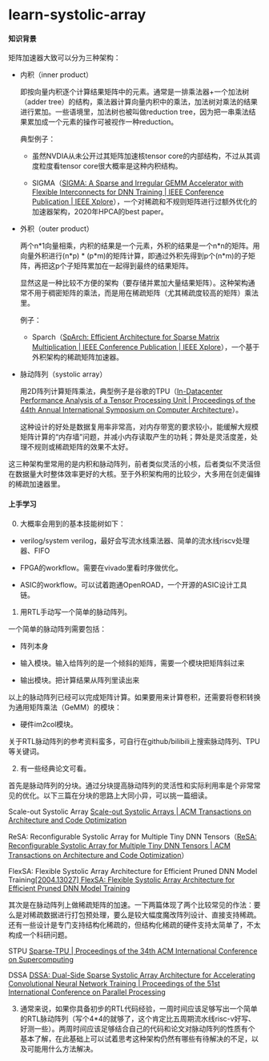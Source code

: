 # learn-systolic-array

#### 知识背景

矩阵加速器大致可以分为三种架构：

- 内积（inner product）
  
  即按向量内积逐个计算结果矩阵中的元素。通常是一排乘法器+一个加法树（adder tree）的结构，乘法器计算向量内积中的乘法，加法树对乘法的结果进行累加。一些语境里，加法树也被叫做reduction tree，因为把一串乘法结果累加成一个元素的操作可被视作一种reduction。
  
  典型例子：
  
  - 虽然NVDIA从未公开过其矩阵加速核tensor core的内部结构，不过从其调度粒度看tensor core很大概率是这种内积结构。
    
  - SIGMA（[SIGMA: A Sparse and Irregular GEMM Accelerator with Flexible Interconnects for DNN Training | IEEE Conference Publication | IEEE Xplore](https://ieeexplore.ieee.org/abstract/document/9065523/authors#authors)），一个对稀疏和不规则矩阵进行过额外优化的加速器架构，2020年HPCA的best paper。
    
- 外积（outer product）
  
  两个n\*1向量相乘，内积的结果是一个元素，外积的结果是一个n\*n的矩阵。用向量外积进行(n\*p) \* (p\*m)的矩阵计算，即通过外积先得到p个(n\*m)的子矩阵，再把这p个子矩阵累加在一起得到最终的结果矩阵。
  
  显然这是一种比较不方便的架构（要存储并累加大量结果矩阵）。这种架构通常不用于稠密矩阵的乘法，而是用在稀疏矩阵（尤其稀疏度较高的矩阵）乘法里。
  
  例子：
  
  - Sparch（[SpArch: Efficient Architecture for Sparse Matrix Multiplication | IEEE Conference Publication | IEEE Xplore](https://ieeexplore.ieee.org/abstract/document/9065428)），一个基于外积架构的稀疏矩阵加速器。
- 脉动阵列（systolic array）
  
  用2D阵列计算矩阵乘法，典型例子是谷歌的TPU（[In-Datacenter Performance Analysis of a Tensor Processing Unit | Proceedings of the 44th Annual International Symposium on Computer Architecture](https://dl.acm.org/doi/abs/10.1145/3079856.3080246)）。
  
  这种设计的好处是数据复用率非常高，对内存带宽的要求较小，能缓解大规模矩阵计算的“内存墙”问题，并减小内存读取产生的功耗；弊处是灵活度差，处理不规则或稀疏矩阵的效果不太好。
  

这三种架构里常用的是内积和脉动阵列，前者类似灵活的小核，后者类似不灵活但在数据量大时整体效率更好的大核。至于外积架构用的比较少，大多用在剑走偏锋的稀疏加速器里。

#### 上手学习

0. 大概率会用到的基本技能树如下：
  
  - verilog/system verilog，最好会写流水线乘法器、简单的流水线riscv处理器、FIFO
    
  - FPGA的workflow。需要在vivado里看时序做优化。
    
  - ASIC的workflow。可以试着跑通OpenROAD，一个开源的ASIC设计工具链。
    

1. 用RTL手动写一个简单的脉动阵列。
  
  一个简单的脉动阵列需要包括：
  
  - 阵列本身
    
  - 输入模块。输入给阵列的是一个倾斜的矩阵，需要一个模块把矩阵斜过来
    
  - 输出模块。把计算结果从阵列里读出来
    
  
  以上的脉动阵列已经可以完成矩阵计算。如果要用来计算卷积，还需要将卷积转换为通用矩阵乘法（GeMM）的模块：
  
  - 硬件im2col模块。
    
  
  关于RTL脉动阵列的参考资料蛮多，可自行在github/bilibili上搜索脉动阵列、TPU等关键词。
  
2. 有一些经典论文可看。
  
  首先是脉动阵列的分块。通过分块提高脉动阵列的灵活性和实际利用率是个非常常见的优化。以下三篇在分块的思路上大同小异，可以挑一篇细读。
  
  Scale-out Systolic Array [Scale-out Systolic Arrays | ACM Transactions on Architecture and Code Optimization](https://dl.acm.org/doi/full/10.1145/3572917)
  
  ReSA: Reconfigurable Systolic Array for Multiple Tiny DNN Tensors（[ReSA: Reconfigurable Systolic Array for Multiple Tiny DNN Tensors | ACM Transactions on Architecture and Code Optimization](https://dl.acm.org/doi/full/10.1145/3653363)）
  
  FlexSA: Flexible Systolic Array Architecture for Efficient Pruned DNN Model Training[[2004.13027] FlexSA: Flexible Systolic Array Architecture for Efficient Pruned DNN Model Training](https://arxiv.org/abs/2004.13027)
  
  其次是在脉动阵列上做稀疏矩阵的加速。一下两篇体现了两个比较常见的作法：要么是对稀疏数据进行打包预处理，要么是较大幅度魔改阵列设计、直接支持稀疏。还有一些设计是专门支持结构化稀疏的，但结构化稀疏的硬件支持太简单了，不太构成一个科研问题。
  
  STPU [Sparse-TPU | Proceedings of the 34th ACM International Conference on Supercomputing](https://dl.acm.org/doi/abs/10.1145/3392717.3392751)
  
  DSSA [DSSA: Dual-Side Sparse Systolic Array Architecture for Accelerating Convolutional Neural Network Training | Proceedings of the 51st International Conference on Parallel Processing](https://dl.acm.org/doi/abs/10.1145/3545008.3545086)
  
3. 通常来说，如果你具备初步的RTL代码经验，一周时间应该足够写出一个简单的RTL脉动阵列（写个4*4的就够了，这个肯定比五周期流水线risc-v好写、好测一些）。两周时间应该足够结合自己的代码和论文对脉动阵列的性质有个基本了解，在此基础上可以试着思考这种架构仍然有哪些有待解决的不足，以及可能用什么方法解决。

